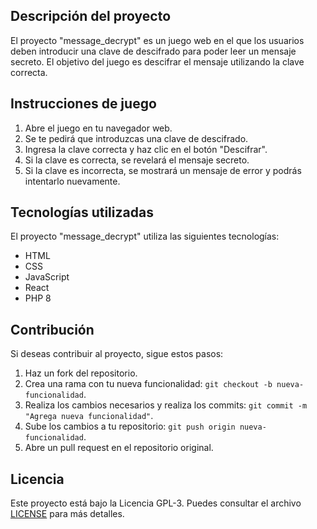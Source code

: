 ## Descripción del proyecto

El proyecto "message_decrypt" es un juego web en el que los usuarios deben introducir una clave de descifrado para poder leer un mensaje secreto. El objetivo del juego es descifrar el mensaje utilizando la clave correcta.

## Instrucciones de juego

1. Abre el juego en tu navegador web.
2. Se te pedirá que introduzcas una clave de descifrado.
3. Ingresa la clave correcta y haz clic en el botón "Descifrar".
4. Si la clave es correcta, se revelará el mensaje secreto.
5. Si la clave es incorrecta, se mostrará un mensaje de error y podrás intentarlo nuevamente.

## Tecnologías utilizadas

El proyecto "message_decrypt" utiliza las siguientes tecnologías:

- HTML
- CSS
- JavaScript
- React
- PHP 8

## Contribución

Si deseas contribuir al proyecto, sigue estos pasos:

1. Haz un fork del repositorio.
2. Crea una rama con tu nueva funcionalidad: `git checkout -b nueva-funcionalidad`.
3. Realiza los cambios necesarios y realiza los commits: `git commit -m "Agrega nueva funcionalidad"`.
4. Sube los cambios a tu repositorio: `git push origin nueva-funcionalidad`.
5. Abre un pull request en el repositorio original.

## Licencia

Este proyecto está bajo la Licencia GPL-3. Puedes consultar el archivo [LICENSE](LICENSE) para más detalles.
